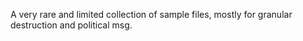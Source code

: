 A very rare and limited collection of sample files, mostly for granular destruction and political msg.
